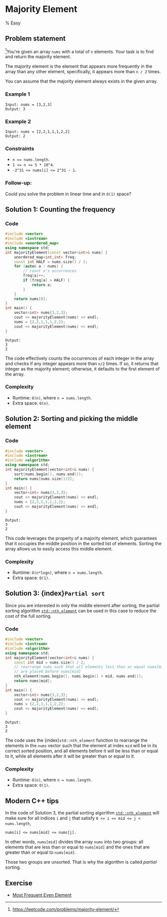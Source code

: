 # Majority Element
% Easy
## Problem statement

[^url]You're given an array `nums` with a total of `n` elements. Your task is to find and return the majority element.

The majority element is the element that appears more frequently in the array than any other element, specifically, it appears more than `n / 2` times.

You can assume that the majority element always exists in the given array.

[^url]: https://leetcode.com/problems/majority-element/
### Example 1
```text
Input: nums = [3,2,3]
Output: 3
```

### Example 2
```text
Input: nums = [2,2,1,1,1,2,2]
Output: 2
``` 

### Constraints

* `n == nums.length`.
* `1 <= n <= 5 * 10^4`.
* `-2^31 <= nums[i] <= 2^31 - 1`.
 

### Follow-up: 
Could you solve the problem in linear time and in `O(1)` space?

## Solution 1: Counting the frequency

### Code
```cpp
#include <vector>
#include <iostream>
#include <unordered_map>
using namespace std;
int majorityElement(const vector<int>& nums) {
    unordered_map<int,int> freq;
    const int HALF = nums.size() / 2;
    for (auto& a : nums) {
        // count a's occurrences
        freq[a]++; 
        if (freq[a] > HALF) {
            return a;
        }
    }
    return nums[0];
}
int main() {
    vector<int> nums{3,2,3};
    cout << majorityElement(nums) << endl;
    nums = {2,2,1,1,1,2,2};
    cout << majorityElement(nums) << endl;
}
```
```text
Output:
3
2
```

The code effectively counts the occurrences of each integer in the array and checks if any integer appears more than `n/2` times. If so, it returns that integer as the majority element; otherwise, it defaults to the first element of the array.


### Complexity
* Runtime: `O(n)`, where `n = nums.length`.
* Extra space: `O(n)`.

## Solution 2: Sorting and picking the middle element

### Code
```cpp
#include <vector>
#include <iostream>
#include <algorithm>
using namespace std;
int majorityElement(vector<int>& nums) {
    sort(nums.begin(), nums.end());
    return nums[nums.size()/2];
}
int main() {
    vector<int> nums{3,2,3};
    cout << majorityElement(nums) << endl;
    nums = {2,2,1,1,1,2,2};
    cout << majorityElement(nums) << endl;
}
```
```text
Output:
3
2
```

This code leverages the property of a majority element, which guarantees that it occupies the middle position in the sorted list of elements. Sorting the array allows us to easily access this middle element. 


### Complexity

* Runtime: `O(n*logn)`, where `n = nums.length`.
* Extra space: `O(1)`.

## Solution 3: {index}`Partial sort`

Since you are interested in only the middle element after sorting, the partial sorting algorithm [`std::nth_element`](https://en.cppreference.com/w/cpp/algorithm/nth_element) can be used in this case to reduce the cost of the full sorting.

### Code
```cpp
#include <vector>
#include <iostream>
#include <algorithm>
using namespace std;
int majorityElement(vector<int>& nums) {
    const int mid = nums.size() / 2;
    // rearrange nums such that all elements less than or equal nums[mid] 
    // are placed before nums[mid]
    nth_element(nums.begin(), nums.begin() + mid, nums.end());
    return nums[mid];
}
int main() {
    vector<int> nums{3,2,3};
    cout << majorityElement(nums) << endl;
    nums = {2,2,1,1,1,2,2};
    cout << majorityElement(nums) << endl;
}
```
```text
Output:
3
2
```

The code uses the {index}`std::nth_element` function to rearrange the elements in the `nums` vector such that the element at index `mid` will be in its correct sorted position, and all elements before it will be less than or equal to it, while all elements after it will be greater than or equal to it.

### Complexity

* Runtime: `O(n)`, where `n = nums.length`.
* Extra space: `O(1)`.


## Modern C++ tips

In the code of Solution 3, the partial sorting algorithm [`std::nth_element`](https://en.cppreference.com/w/cpp/algorithm/nth_element) will make sure for all indices `i` and `j` that satisfy `0 <= i <= mid <= j < nums.length`,

    nums[i] <= nums[mid] <= nums[j].

In other words, `nums[mid]` divides the array `nums` into two groups: all elements that are less than or equal to `nums[mid]` and the ones that are greater than or equal to `nums[mid]`. 

Those two groups are unsorted. That is why the algorithm is called *partial* sorting. 

## Exercise
- [Most Frequent Even Element](https://leetcode.com/problems/most-frequent-even-element/)
